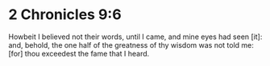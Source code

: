 # 2 Chronicles 9:6

Howbeit I believed not their words, until I came, and mine eyes had seen [it]: and, behold, the one half of the greatness of thy wisdom was not told me: [for] thou exceedest the fame that I heard.